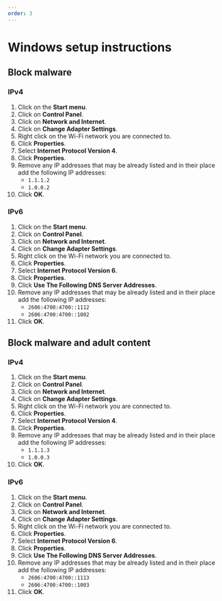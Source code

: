 ```yaml
---
order: 3
---
```


# Windows setup instructions

## Block malware

### IPv4

1. Click on the **Start menu**.
1. Click on **Control Panel**.
1. Click on **Network and Internet**.
1. Click on **Change Adapter Settings**.
1. Right click on the Wi-Fi network you are connected to.
1. Click **Properties**.
1. Select **Internet Protocol Version 4**.
1. Click **Properties**.
1. Remove any IP addresses that may be already listed and in their place add the following IP addresses:
    * `1.1.1.2`
    * `1.0.0.2`
1. Click **OK**.

### IPv6

1. Click on the **Start menu**.
1. Click on **Control Panel**.
1. Click on **Network and Internet**.
1. Click on **Change Adapter Settings**.
1. Right click on the Wi-Fi network you are connected to.
1. Click **Properties**.
1. Select **Internet Protocol Version 6**.
1. Click **Properties**.
1. Click **Use The Following DNS Server Addresses**.
1. Remove any IP addresses that may be already listed and in their place add the following IP addresses:
    * `2606:4700:4700::1112`
    * `2606:4700:4700::1002`
1. Click **OK**.

## Block malware and adult content

### IPv4

1. Click on the **Start menu**.
1. Click on **Control Panel**.
1. Click on **Network and Internet**.
1. Click on **Change Adapter Settings**.
1. Right click on the Wi-Fi network you are connected to.
1. Click **Properties**.
1. Select **Internet Protocol Version 4**.
1. Click **Properties**.
1. Remove any IP addresses that may be already listed and in their place add the following IP addresses:
    * `1.1.1.3`
    * `1.0.0.3`
1. Click **OK**.

### IPv6

1. Click on the **Start menu**.
1. Click on **Control Panel**.
1. Click on **Network and Internet**.
1. Click on **Change Adapter Settings**.
1. Right click on the Wi-Fi network you are connected to.
1. Click **Properties**.
1. Select **Internet Protocol Version 6**.
1. Click **Properties**.
1. Click **Use The Following DNS Server Addresses**.
1. Remove any IP addresses that may be already listed and in their place add the following IP addresses:
    * `2606:4700:4700::1113`
    * `2606:4700:4700::1003`
1. Click **OK**.
